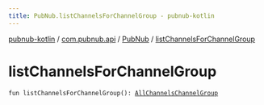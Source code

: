 ```yaml
---
title: PubNub.listChannelsForChannelGroup - pubnub-kotlin
---
```


[pubnub-kotlin](../../index.html) / [com.pubnub.api](../index.html) / [PubNub](index.html) / [listChannelsForChannelGroup](./list-channels-for-channel-group.html)

# listChannelsForChannelGroup

`fun listChannelsForChannelGroup(): `[`AllChannelsChannelGroup`](../../com.pubnub.api.endpoints.channel_groups/-all-channels-channel-group/index.html)
